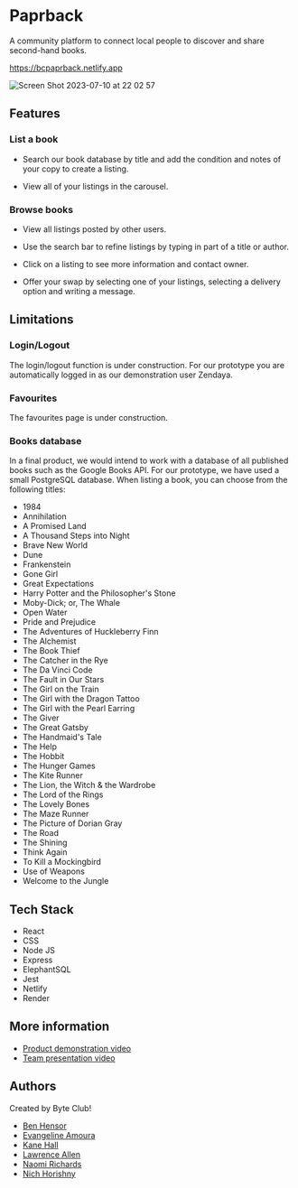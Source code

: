 
# Paprback

A community platform to connect local people to discover and share second-hand books.

https://bcpaprback.netlify.app

![Screen Shot 2023-07-10 at 22 02 57](https://github.com/evangelineamoura/soc_byteclub_paprback/assets/124540969/f8977512-ae40-4374-83de-7376e1fdd5dc)


## Features

### List a book

- Search our book database by title and add the condition and notes of your copy to create a listing. 

- View all of your listings in the carousel.

### Browse books

- View all listings posted by other users.

- Use the search bar to refine listings by typing in part of a title or author.

- Click on a listing to see more information and contact owner.

- Offer your swap by selecting one of your listings, selecting a delivery option and writing a message.


## Limitations

### Login/Logout

The login/logout function is under construction. For our prototype you are automatically logged in as our demonstration user Zendaya.

### Favourites

The favourites page is under construction.

### Books database

In a final product, we would intend to work with a database of all published books such as the Google Books API. For our prototype, we have used a small PostgreSQL database. When listing a book, you can choose from the following titles:

- 1984   
- Annihilation  
- A Promised Land        
- A Thousand Steps into Night  
- Brave New World  
- Dune  
- Frankenstein  
- Gone Girl  
- Great Expectations  
- Harry Potter and the Philosopher's Stone  
- Moby-Dick; or, The Whale  
- Open Water  
- Pride and Prejudice  
- The Adventures of Huckleberry Finn  
- The Alchemist  
- The Book Thief  
- The Catcher in the Rye  
- The Da Vinci Code  
- The Fault in Our Stars  
- The Girl on the Train  
- The Girl with the Dragon Tattoo  
- The Girl with the Pearl Earring  
- The Giver  
- The Great Gatsby  
- The Handmaid's Tale  
- The Help  
- The Hobbit  
- The Hunger Games  
- The Kite Runner  
- The Lion, the Witch & the Wardrobe  
- The Lord of the Rings  
- The Lovely Bones  
- The Maze Runner  
- The Picture of Dorian Gray  
- The Road  
- The Shining  
- Think Again  
- To Kill a Mockingbird  
- Use of Weapons  
- Welcome to the Jungle  

## Tech Stack

- React
- CSS
- Node JS
- Express
- ElephantSQL
- Jest
- Netlify
- Render
  
## More information

- [Product demonstration video](https://youtu.be/-TggXw8SYgo)  
- [Team presentation video](https://youtu.be/UB3zVqyRQZQ)

## Authors

Created by Byte Club!

- [Ben Hensor](https://github.com/benhensor)
- [Evangeline Amoura](https://github.com/evangelineamoura)
- [Kane Hall](https://github.com/KaneHall)
- [Lawrence Allen](https://github.com/lozzolloz)
- [Naomi Richards](https://github.com/NLMpofu)
- [Nich Horishny](https://github.com/n335h)
